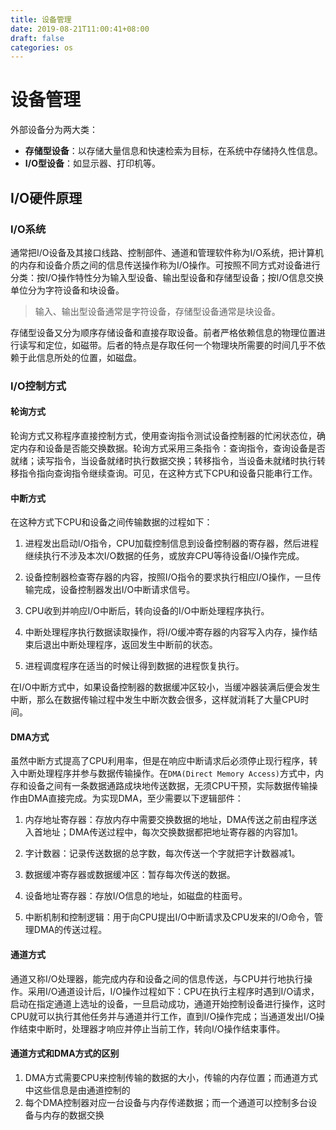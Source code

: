 ```yaml
---
title: 设备管理
date: 2019-08-21T11:00:41+08:00
draft: false
categories: os
---
```


# 设备管理

外部设备分为两大类：

  - **存储型设备**：以存储大量信息和快速检索为目标，在系统中存储持久性信息。
  - **I/O型设备**：如显示器、打印机等。

## I/O硬件原理

### I/O系统

通常把I/O设备及其接口线路、控制部件、通道和管理软件称为I/O系统，把计算机的内存和设备介质之间的信息传送操作称为I/O操作。可按照不同方式对设备进行分类：按I/O操作特性分为输入型设备、输出型设备和存储型设备；按I/O信息交换单位分为字符设备和块设备。

> 输入、输出型设备通常是字符设备，存储型设备通常是块设备。

存储型设备又分为顺序存储设备和直接存取设备。前者严格依赖信息的物理位置进行读写和定位，如磁带。后者的特点是存取任何一个物理块所需要的时间几乎不依赖于此信息所处的位置，如磁盘。

### I/O控制方式

#### 轮询方式

轮询方式又称程序直接控制方式，使用查询指令测试设备控制器的忙闲状态位，确定内存和设备是否能交换数据。轮询方式采用三条指令：查询指令，查询设备是否就绪；读写指令，当设备就绪时执行数据交换；转移指令，当设备未就绪时执行转移指令指向查询指令继续查询。可见，在这种方式下CPU和设备只能串行工作。

#### 中断方式

在这种方式下CPU和设备之间传输数据的过程如下：

  1. 进程发出启动I/O指令，CPU加载控制信息到设备控制器的寄存器，然后进程继续执行不涉及本次I/O数据的任务，或放弃CPU等待设备I/O操作完成。

  2. 设备控制器检查寄存器的内容，按照I/O指令的要求执行相应I/O操作，一旦传输完成，设备控制器发出I/O中断请求信号。

  3. CPU收到并响应I/O中断后，转向设备的I/O中断处理程序执行。

  4. 中断处理程序执行数据读取操作，将I/O缓冲寄存器的内容写入内存，操作结束后退出中断处理程序，返回发生中断前的状态。

  5. 进程调度程序在适当的时候让得到数据的进程恢复执行。

在I/O中断方式中，如果设备控制器的数据缓冲区较小，当缓冲器装满后便会发生中断，那么在数据传输过程中发生中断次数会很多，这样就消耗了大量CPU时间。

#### DMA方式

虽然中断方式提高了CPU利用率，但是在响应中断请求后必须停止现行程序，转入中断处理程序并参与数据传输操作。在`DMA(Direct Memory Access)`方式中，内存和设备之间有一条数据通路成块地传送数据，无须CPU干预，实际数据传输操作由DMA直接完成。为实现DMA，至少需要以下逻辑部件：

  1. 内存地址寄存器：存放内存中需要交换数据的地址，DMA传送之前由程序送入首地址；DMA传送过程中，每次交换数据都把地址寄存器的内容加1。

  2. 字计数器：记录传送数据的总字数，每次传送一个字就把字计数器减1。

  3. 数据缓冲寄存器或数据缓冲区：暂存每次传送的数据。

  4. 设备地址寄存器：存放I/O信息的地址，如磁盘的柱面号。

  5. 中断机制和控制逻辑：用于向CPU提出I/O中断请求及CPU发来的I/O命令，管理DMA的传送过程。

#### 通道方式

通道又称I/O处理器，能完成内存和设备之间的信息传送，与CPU并行地执行操作。采用I/O通道设计后，I/O操作过程如下：CPU在执行主程序时遇到I/O请求，启动在指定通道上选址的设备，一旦启动成功，通道开始控制设备进行操作，这时CPU就可以执行其他任务并与通道并行工作，直到I/O操作完成；当通道发出I/O操作结束中断时，处理器才响应并停止当前工作，转向I/O操作结束事件。

#### 通道方式和DMA方式的区别

1. DMA方式需要CPU来控制传输的数据的大小，传输的内存位置；而通道方式中这些信息是由通道控制的
2. 每个DMA控制器对应一台设备与内存传递数据；而一个通道可以控制多台设备与内存的数据交换
